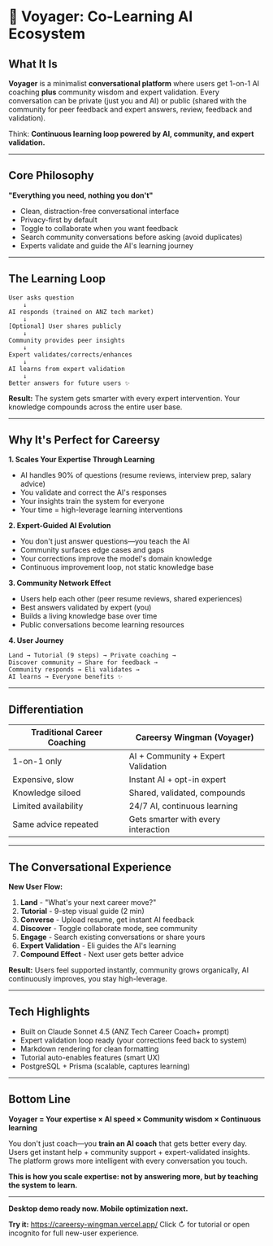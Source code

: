 # 🚀 Voyager: Co-Learning AI Ecosystem

## What It Is
**Voyager** is a minimalist **conversational platform** where users get 1-on-1 AI coaching **plus** community wisdom and expert validation. Every conversation can be private (just you and AI) or public (shared with the community for peer feedback and expert answers, review, feedback and validation).

Think: **Continuous learning loop powered by AI, community, and expert validation.**

---

## Core Philosophy
**"Everything you need, nothing you don't"**

- Clean, distraction-free conversational interface 
- Privacy-first by default
- Toggle to collaborate when you want feedback
- Search community conversations before asking (avoid duplicates)
- Experts validate and guide the AI's learning journey

---

## The Learning Loop

```
User asks question
    ↓
AI responds (trained on ANZ tech market)
    ↓
[Optional] User shares publicly
    ↓
Community provides peer insights
    ↓
Expert validates/corrects/enhances
    ↓
AI learns from expert validation
    ↓
Better answers for future users ✨
```

**Result:** The system gets smarter with every expert intervention. Your knowledge compounds across the entire user base.

---

## Why It's Perfect for Careersy

**1. Scales Your Expertise Through Learning**
- AI handles 90% of questions (resume reviews, interview prep, salary advice)
- You validate and correct the AI's responses
- Your insights train the system for everyone
- Your time = high-leverage learning interventions

**2. Expert-Guided AI Evolution**
- You don't just answer questions—you teach the AI
- Community surfaces edge cases and gaps
- Your corrections improve the model's domain knowledge
- Continuous improvement loop, not static knowledge base

**3. Community Network Effect**
- Users help each other (peer resume reviews, shared experiences)
- Best answers validated by expert (you)
- Builds a living knowledge base over time
- Public conversations become learning resources

**4. User Journey**
```
Land → Tutorial (9 steps) → Private coaching →
Discover community → Share for feedback →
Community responds → Eli validates →
AI learns → Everyone benefits ✨
```

---

## Differentiation

| Traditional Career Coaching | Careersy Wingman (Voyager) |
|------------------------------|----------------------------|
| 1-on-1 only | AI + Community + Expert Validation |
| Expensive, slow | Instant AI + opt-in expert |
| Knowledge siloed | Shared, validated, compounds |
| Limited availability | 24/7 AI, continuous learning |
| Same advice repeated | Gets smarter with every interaction |

---

## The Conversational Experience

**New User Flow:**
1. **Land** - "What's your next career move?"
2. **Tutorial** - 9-step visual guide (2 min)
3. **Converse** - Upload resume, get instant AI feedback
4. **Discover** - Toggle collaborate mode, see community
5. **Engage** - Search existing conversations or share yours
6. **Expert Validation** - Eli guides the AI's learning
7. **Compound Effect** - Next user gets better advice

**Result:** Users feel supported instantly, community grows organically, AI continuously improves, you stay high-leverage.

---

## Tech Highlights
- Built on Claude Sonnet 4.5 (ANZ Tech Career Coach+ prompt)
- Expert validation loop ready (your corrections feed back to system)
- Markdown rendering for clean formatting
- Tutorial auto-enables features (smart UX)
- PostgreSQL + Prisma (scalable, captures learning)

---

## Bottom Line
**Voyager = Your expertise × AI speed × Community wisdom × Continuous learning**

You don't just coach—you **train an AI coach** that gets better every day.
Users get instant help + community support + expert-validated insights.
The platform grows more intelligent with every conversation you touch.

**This is how you scale expertise: not by answering more, but by teaching the system to learn.**

---

**Desktop demo ready now. Mobile optimization next.**

**Try it:** https://careersy-wingman.vercel.app/
Click ↻ for tutorial or open incognito for full new-user experience.
